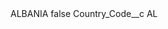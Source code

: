 <?xml version="1.0" encoding="UTF-8"?>
<CustomMetadata xmlns="http://soap.sforce.com/2006/04/metadata" xmlns:xsi="http://www.w3.org/2001/XMLSchema-instance" xmlns:xsd="http://www.w3.org/2001/XMLSchema">
    <label>ALBANIA</label>
    <protected>false</protected>
    <values>
        <field>Country_Code__c</field>
        <value xsi:type="xsd:string">AL</value>
    </values>
</CustomMetadata>
